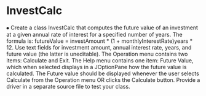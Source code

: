 # InvestCalc

⦁	Create a class InvestCalc that computes the future value of an investment at a given annual rate of interest for a specified number of years. The formula is: futureValue = investAmount * (1 + monthlyInterestRate)years * 12. Use text fields for investment amount, annual interest rate, years, and future value (the latter is uneditable). The Operation menu contains two items: Calculate and Exit. The Help menu contains one item: Future Value, which when selected displays in a JOptionPane how the future value is calculated. The Future value should be displayed whenever the user selects Calculate from the Operation menu OR clicks the Calculate button. Provide a driver in a separate source file to test your class.
